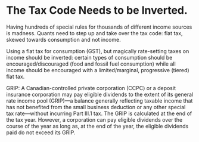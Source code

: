 # The Tax Code Needs to be Inverted. 


Having hundreds of special rules for thousands of different income sources is madness. Quants need to step up and take over the tax code: flat tax, skewed towards consumption and not income.  

Using a flat tax for consumption (GST), but magically rate-setting taxes on income should be inverted: certain types of consumption should be encouraged/discouraged (food and fossil fuel consumption) while all income should be encouraged with a limited/marginal, progressive (tiered) flat tax.

 

GRIP: A Canadian-controlled private corporation (CCPC) or a deposit insurance corporation may pay eligible dividends to the extent of its general rate income pool (GRIP)—a balance generally reflecting taxable income that has not benefited from the small business deduction or any other special tax rate—without incurring Part III.1 tax. The GRIP is calculated at the end of the tax year. However, a corporation can pay eligible dividends over the course of the year as long as, at the end of the year, the eligible dividends paid do not exceed its GRIP. 